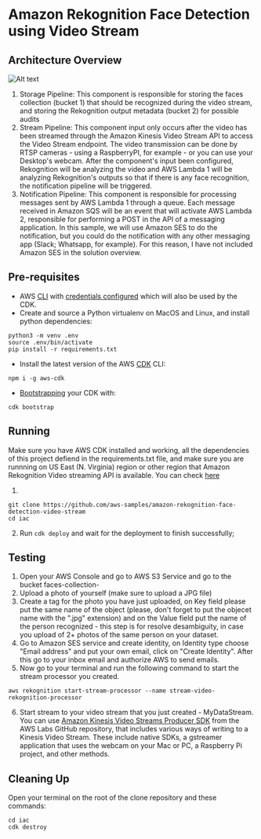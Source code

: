 # Amazon Rekognition Face Detection using Video Stream

## Architecture Overview
![Alt text](https://d195kho0tyqjph.cloudfront.net/Arquitetura-Blogpost.drawio.png "Solution Overview")

1. Storage Pipeline: This component is responsible for storing the faces collection (bucket 1) that should be recognized during the video stream, and storing the Rekognition output metadata (bucket 2) for possible audits
2. Stream Pipeline: This component input only occurs after the video has been streamed through the Amazon Kinesis Video Stream API to access the Video Stream endpoint. The video transmission can be done by RTSP cameras - using a RaspberryPI, for example - or you can use your Desktop's webcam. After the component's input been configured, Rekognition will be analyzing the video and AWS Lambda 1 will be analyzing Rekognition's outputs so that if there is any face recognition, the notification pipeline will be triggered.
3. Notification Pipeline: This component is responsible for processing messages sent by AWS Lambda 1 through a queue. Each message received in Amazon SQS will be an event that will activate AWS Lambda 2, responsible for performing a POST in the API of a messaging application. In this sample, we will use Amazon SES to do the notification, but you could do the notification with any other messaging app (Slack; Whatsapp, for example). For this reason, I have not included Amazon SES in the solution overview.

## Pre-requisites
* AWS [CLI](https://docs.aws.amazon.com/cli/latest/userguide/cli-chap-welcome.html) with [credentials configured](https://docs.aws.amazon.com/cli/latest/userguide/cli-configure-files.html) which will also be used by the CDK.
* Create and source a Python virtualenv on MacOS and Linux, and install python dependencies: 
<pre><code>python3 -m venv .env
source .env/bin/activate
pip install -r requirements.txt
</code></pre>

* Install the latest version of the AWS [CDK](https://docs.aws.amazon.com/cdk/v2/guide/getting_started.html) CLI:
<pre><code>npm i -g aws-cdk</code></pre>
* [Bootstrapping](https://docs.aws.amazon.com/cdk/v2/guide/bootstrapping.html) your CDK with:
<pre><code>cdk bootstrap</code></pre>

## Running
Make sure you have AWS CDK installed and working, all the dependencies of this project defiend in the requirements.txt file, and make sure you are runnning on US East (N. Virginia) region or other region that Amazon Rekognition Video streaming API is available. You can check [here](https://docs.aws.amazon.com/general/latest/gr/rekognition.html)


1.
<pre><code>git clone https://github.com/aws-samples/amazon-rekognition-face-detection-video-stream
cd iac
</code></pre>
2. Run <code>cdk deploy</code> and wait for the deployment to finish successfully;

## Testing
1. Open your AWS Console and go to AWS S3 Service and go to the bucket faces-collection-<some randon ID>
2. Upload a photo of yourself (make sure to upload a JPG file)
3. Create a tag for the photo you have just uploaded, on Key field please put the same name of the object (please, don't forget to put the objecet name with the ".jpg" extension) and on the Value field put the name of the person recognized - this step is for resolve desambiguity, in case you upload of 2+ photos of the same person on your dataset.
4. Go to Amazon SES service and create identity, on Identity type choose "Email address" and put your own email, click on "Create Identity". After this go to your inbox email and authorize AWS to send emails.
5. Now go to your terminal and run the following command to start the stream processor you created.
<pre><code>aws rekognition start-stream-processor --name stream-video-rekognition-processor</code></pre>
6. Start stream to your video stream that you just created - MyDataStream. You can use [Amazon Kinesis Video Streams Producer SDK](https://github.com/awslabs/amazon-kinesis-video-streams-producer-sdk-cpp#building-from-source) from the AWS Labs GitHub repository, that includes various ways of writing to a Kinesis Video Stream. These include native SDKs, a gstreamer application that uses the webcam on your Mac or PC, a Raspberry Pi project, and other methods.

## Cleaning Up
Open your terminal on the root of the clone repository and these commands:
<pre><code>cd iac
cdk destroy
</code></pre>

